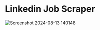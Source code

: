 # Linkedin Job Scraper
![Screenshot 2024-08-13 140148](https://github.com/user-attachments/assets/a8849ad0-c9d5-459a-b29f-b8342e3b02d7)
